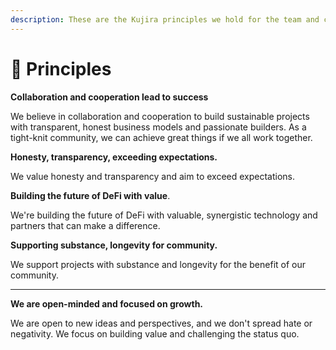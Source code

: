```yaml
---
description: These are the Kujira principles we hold for the team and community
---
```


# 👥 Principles

**Collaboration and cooperation lead to success**

We believe in collaboration and cooperation to build sustainable projects with transparent, honest business models and passionate builders. As a tight-knit community, we can achieve great things if we all work together.



**Honesty, transparency, exceeding expectations.**

We value honesty and transparency and aim to exceed expectations.



**Building the future of DeFi with value**.

We're building the future of DeFi with valuable, synergistic technology and partners that can make a difference.



**Supporting substance, longevity for community.**

We support projects with substance and longevity for the benefit of our community.

****

**We are open-minded and focused on growth.**

We are open to new ideas and perspectives, and we don't spread hate or negativity. We focus on building value and challenging the status quo.
